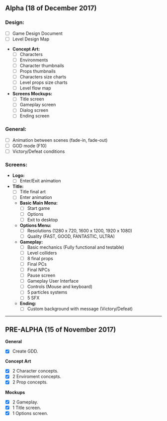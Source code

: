 ## Alpha (18 of December 2017)
### Design:
- [ ] Game Design Document
- [ ] Level Design Map
* **Concept Art:**
    - [ ] Characters
    - [ ] Environments
    - [ ] Character thumbnails
    - [ ] Props thumbnails
    - [ ] Characters size charts
    - [ ] Level props size charts
    - [ ] Level flow map
* **Screens Mockups:**
    - [ ] Title screen
    - [ ] Gameplay screen
    - [ ] Dialog screen
    - [ ] Ending screen
### General:
- [ ] Animation between scenes (fade-in, fade-out)
- [ ] GOD mode (F10)
- [ ] Victory/Defeat conditions
### Screens:
* **Logo:**
    - [ ] Enter/Exit animation
* **Title:**
    - [ ] Title final art
    - [ ] Enter animation
    * **Basic Main Menu:**
        - [ ] Start game
        - [ ] Options
        - [ ] Exit to desktop
    * **Options Menu:**
        - [ ] Resolutions (1280 x 720, 1600 x 1200, 1920 x 1080)
        - [ ] Quality (FAST, GOOD, FANTASTIC, ULTRA)
    * **Gameplay:**
        - [ ] Basic mechanics (Fully functional and testable)
        - [ ] Level colliders
        - [ ] 8 final props
        - [ ] Final PCs
        - [ ] Final NPCs
        - [ ] Pause screen
        - [ ] Gameplay User Interface
        - [ ] Controls (Mouse and keyboard)
        - [ ] 5 particles systems
        - [ ] 5 SFX
    * **Ending:**
        - [ ] Custom background with message (Victory/Defeat)
    
***

## PRE-ALPHA (15 of November 2017)
**General**
- [x] Create GDD.

**Concept Art**
- [x] 2 Character concepts.
- [x] 2 Enviroment concepts.
- [x] 2 Prop concepts.

**Mockups**
- [x] 2 Gameplay.
- [x] 1 Title screen.
- [x] 1 Options screen.

